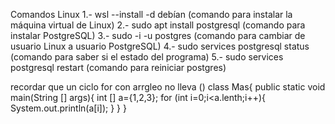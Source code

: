 Comandos Linux
1.- wsl --install -d debían (comando para instalar la máquina virtual de Linux)
2.- sudo apt install postgresql (comando para instalar PostgreSQL)
3.- sudo -i -u postgres (comando para cambiar de usuario Linux a usuario PostgreSQL)
4.- sudo services postgresql status (comando para saber si el estado del programa)
5.- sudo services postgresql restart (comando para reiniciar postgres)


recordar que un ciclo for con arrgleo no lleva () 
class Mas{
    public static void main(String [] args){
int [] a={1,2,3};
for (int i=0;i<a.lenth;i++){
    System.out.println(a[i]);
}
    }
}